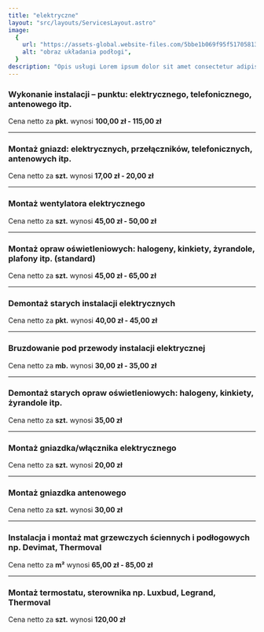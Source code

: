 ```yaml
---
title: "elektryczne"
layout: "src/layouts/ServicesLayout.astro"
image:
  {
    url: "https://assets-global.website-files.com/5bbe1b069f95f51705813cdf/621531cc1b04c204bcead0c4_z2rN4dJ27UWRneCmI4QyT1l4Bkutzast1644853393.jpg",
    alt: "obraz układania podłogi",
  }
description: "Opis usługi Lorem ipsum dolor sit amet consectetur adipisicing elit. Consequatur, nobis."
---
```


### Wykonanie instalacji – punktu: elektrycznego, telefonicznego, antenowego itp.

Cena netto za **pkt.** wynosi **100,00 zł - 115,00 zł**

---

### Montaż gniazd: elektrycznych, przełączników, telefonicznych, antenowych itp.

Cena netto za **szt.** wynosi **17,00 zł - 20,00 zł**

---

### Montaż wentylatora elektrycznego

Cena netto za **szt.** wynosi **45,00 zł - 50,00 zł**

---

### Montaż opraw oświetleniowych: halogeny, kinkiety, żyrandole, plafony itp. (standard)

Cena netto za **szt.** wynosi **45,00 zł - 65,00 zł**

---

### Demontaż starych instalacji elektrycznych

Cena netto za **pkt.** wynosi **40,00 zł - 45,00 zł**

---

### Bruzdowanie pod przewody instalacji elektrycznej

Cena netto za **mb.** wynosi **30,00 zł - 35,00 zł**

---

### Demontaż starych opraw oświetleniowych: halogeny, kinkiety, żyrandole itp.

Cena netto za **szt.** wynosi **35,00 zł**

---

### Montaż gniazdka/włącznika elektrycznego

Cena netto za **szt.** wynosi **20,00 zł**

---

### Montaż gniazdka antenowego

Cena netto za **szt.** wynosi **30,00 zł**

---

### Instalacja i montaż mat grzewczych ściennych i podłogowych np. Devimat, Thermoval

Cena netto za **m²** wynosi **65,00 zł - 85,00 zł**

---

### Montaż termostatu, sterownika np. Luxbud, Legrand, Thermoval

Cena netto za **szt.** wynosi **120,00 zł**
